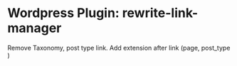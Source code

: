 # Wordpress Plugin: rewrite-link-manager
Remove Taxonomy, post type link. Add extension after link (page, post_type )
